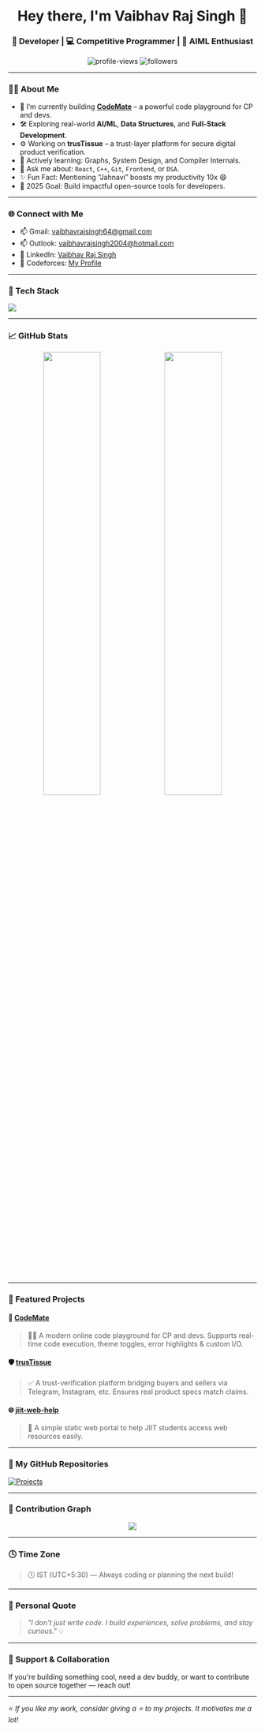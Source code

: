 <h1 align="center">Hey there, I'm Vaibhav Raj Singh 👋</h1>
<h3 align="center">🚀 Developer | 💻 Competitive Programmer | 🔬 AIML Enthusiast</h3>

<p align="center">
  <img src="https://komarev.com/ghpvc/?username=vaibhav-raj-raghuvanshi&label=Profile%20views&color=0e75b6&style=flat" alt="profile-views" />
  <img src="https://img.shields.io/github/followers/vaibhav-raj-raghuvanshi?label=Followers&style=social" alt="followers"/>
</p>

---

### 👨‍💻 About Me
- 🔭 I’m currently building **[CodeMate](https://github.com/vaibhav-raj-raghuvanshi/codeMate)** – a powerful code playground for CP and devs.
- 🛠️ Exploring real-world **AI/ML**, **Data Structures**, and **Full-Stack Development**.
- ⚙️ Working on **trusTissue** – a trust-layer platform for secure digital product verification.
- 🧠 Actively learning: Graphs, System Design, and Compiler Internals.
- 💬 Ask me about: `React`, `C++`, `Git`, `Frontend`, or `DSA`.
- ✨ Fun Fact: Mentioning “Jahnavi” boosts my productivity 10x 😄
- 🎯 2025 Goal: Build impactful open-source tools for developers.

---

### 🌐 Connect with Me
- 📫 Gmail: [vaibhavrajsingh64@gmail.com](mailto:vaibhavrajsingh64@gmail.com)
- 📫 Outlook: [vaibhavrajsingh2004@hotmail.com](mailto:vaibhavrajsingh2004@hotmail.com)
- 💼 LinkedIn: [Vaibhav Raj Singh](https://www.linkedin.com/in/vaibhav-raj-singh-/)
- 🧠 Codeforces: [My Profile](https://codeforces.com/profile/vaibhav_jpd)

---

### 🚀 Tech Stack
<p align="left">
  <img src="https://skillicons.dev/icons?i=cpp,py,js,html,css,react,vite,tailwind,nodejs,express,mongodb,git,github,vscode" />
</p>

---

### 📈 GitHub Stats
<p align="center">
  <img src="https://github-readme-stats.vercel.app/api?username=vaibhav-raj-raghuvanshi&show_icons=true&theme=radical" width="48%"/>
  <img src="https://streak-stats.demolab.com/?user=vaibhav-raj-raghuvanshi&theme=radical" width="48%"/>
</p>

---

### 🧰 Featured Projects

#### 🔷 [CodeMate](https://github.com/vaibhav-raj-raghuvanshi/codeMate)
> 🧑‍💻 A modern online code playground for CP and devs. Supports real-time code execution, theme toggles, error highlights & custom I/O.

#### 🛡️ [trusTissue](https://github.com/vaibhav-raj-raghuvanshi/trusTissue)
> ✅ A trust-verification platform bridging buyers and sellers via Telegram, Instagram, etc. Ensures real product specs match claims.

#### 🌐 [jiit-web-help](https://github.com/vaibhav-raj-raghuvanshi/jiit-web-help)
> 📘 A simple static web portal to help JIIT students access web resources easily.

---

### 🧩 My GitHub Repositories
<a href="https://github.com/vaibhav-raj-raghuvanshi?tab=repositories">
  <img src="https://img.shields.io/badge/See%20all%20projects-2ea44f?style=for-the-badge&logo=github" alt="Projects" />
</a>

---

### 📅 Contribution Graph
<p align="center">
  <img src="https://github-readme-activity-graph.vercel.app/graph?username=vaibhav-raj-raghuvanshi&theme=tokyo-night&hide_border=true" />
</p>

---

### 🕓 Time Zone
> 🕔 IST (UTC+5:30) — Always coding or planning the next build!

---

### 💬 Personal Quote
> _"I don't just write code. I build experiences, solve problems, and stay curious."_ 💡

---

### 🧡 Support & Collaboration
If you're building something cool, need a dev buddy, or want to contribute to open source together — reach out!

---

⭐️ _If you like my work, consider giving a ⭐️ to my projects. It motivates me a lot!_
